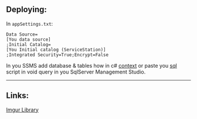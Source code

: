 ## Deploying:
In `appSettings.txt`:
```
Data Source= 
[You data source]
;Initial Catalog= 
[You Initial catalog (ServiceStation)]
;Integrated Security=True;Encrypt=False
```
In you SSMS add database & tables how in c# [context](https://github.com/sha-255/Library/tree/eceb3cbbafd5c7b00f340f47eb19b4d2e0ed283b/Domain/Data) 
or paste you [sql](https://github.com/sha-255/Library/blob/main/Library.sql) script in void query in you SqlServer Management Studio.
___
## Links:
[Imgur Library](https://imgur.com/a/LRjcac6)